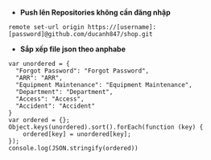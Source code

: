 
- **Push lên Repositories không cần đăng nhập**

```
remote set-url origin https://[username]:[password]@github.com/ducanh847/shop.git 
```

- **Sắp xếp file json theo anphabe**

```
var unordered = { 
  "Forgot Password": "Forgot Password",
  "ARR": "ARR", 
  "Equipment Maintenance": "Equipment Maintenance", 
  "Department": "Department", 
  "Access": "Access", 
  "Accident": "Accident" 
} 
var ordered = {};
Object.keys(unordered).sort().forEach(function (key) {
    ordered[key] = unordered[key];
});
console.log(JSON.stringify(ordered))
```
